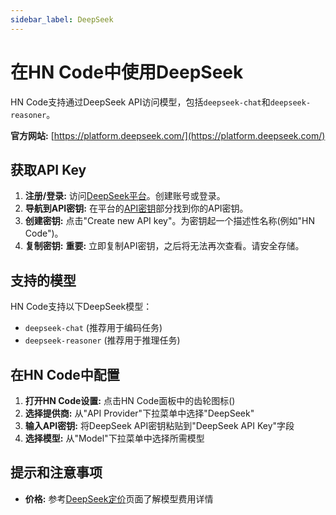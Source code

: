 ```yaml
---
sidebar_label: DeepSeek
---
```


# 在HN Code中使用DeepSeek

HN Code支持通过DeepSeek API访问模型，包括`deepseek-chat`和`deepseek-reasoner`。

**官方网站:** [https://platform.deepseek.com/](https://platform.deepseek.com/)

## 获取API Key

1. **注册/登录:** 访问[DeepSeek平台](https://platform.deepseek.com/)。创建账号或登录。
2. **导航到API密钥:** 在平台的[API密钥](https://platform.deepseek.com/api_keys)部分找到你的API密钥。
3. **创建密钥:** 点击"Create new API key"。为密钥起一个描述性名称(例如"HN Code")。
4. **复制密钥:** **重要:** 立即复制API密钥，之后将无法再次查看。请安全存储。

## 支持的模型

HN Code支持以下DeepSeek模型：

- `deepseek-chat` (推荐用于编码任务)
- `deepseek-reasoner` (推荐用于推理任务)

## 在HN Code中配置

1. **打开HN Code设置:** 点击HN Code面板中的齿轮图标(<Codicon name="gear" />)
2. **选择提供商:** 从"API Provider"下拉菜单中选择"DeepSeek"
3. **输入API密钥:** 将DeepSeek API密钥粘贴到"DeepSeek API Key"字段
4. **选择模型:** 从"Model"下拉菜单中选择所需模型

## 提示和注意事项

- **价格:** 参考[DeepSeek定价](https://api-docs.deepseek.com/quick_start/pricing/)页面了解模型费用详情
